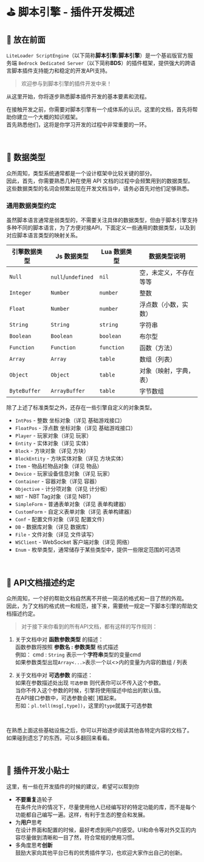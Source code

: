 # ⛳ 脚本引擎 - 插件开发概述

##  🔔 放在前面

`LiteLoader ScriptEngine`（以下简称**脚本引擎**/**脚本引擎**）是一个基岩版官方服务端 `Bedrock Dedicated Server`（以下简称**BDS**）的插件框架，提供强大的跨语言脚本插件支持能力和稳定的开发API支持。  

> 欢迎参与到脚本引擎的插件开发中来！

从这里开始，你将逐步熟悉脚本插件开发的基本要素和流程。

在接触开发之前，你需要对脚本引擎有一个成体系的认识。这里的文档，首先将帮助你建立一个大概的知识框架。  
首先熟悉他们，这将是你学习开发的过程中非常重要的一环。

<br>

## 💊 数据类型

众所周知，类型系统通常都是一个设计框架中比较关键的部分。  
因此，首先，你需要熟悉几种在使用 API 文档的过程中会频繁用到的数据类型。  
这些数据类型的名词会频繁出现在开发文档当中，请务必首先对他们足够熟悉。

### 通用数据类型约定

虽然脚本语言通常是弱类型的，不需要关注具体的数据类型，但由于脚本引擎支持多种不同的脚本语言，为了方便对接API，下面定义一些通用的数据类型，以及到对应脚本语言类型的映射关系。

| 引擎数据类型 | Js 数据类型        | Lua 数据类型 | 数据类型说明           |
| --------------- | ------------------ | ------------ | ---------------------- |
| `Null`          | `null`/`undefined` | `nil`        | 空，未定义，不存在等等 |
| `Integer`       | `Number`           | `number`     | 整数                   |
| `Float`         | `Number`           | `number`     | 浮点数（小数，实数）   |
| `String`        | `String`           | `string`     | 字符串                 |
| `Boolean`       | `Boolean`          | `boolean`    | 布尔型                 |
| `Function`      | `Function`         | `function`   | 函数（方法）           |
| `Array`         | `Array`            | `table`      | 数组（列表）           |
| `Object`        | `Object`           | `table`      | 对象（映射，字典，表） |
| `ByteBuffer`    | `ArrayBuffer`      | `table`      | 字节数组               |

除了上述了标准类型之外，还存在一些引擎自定义的对象类型。

- `IntPos` - 整数 坐标对象（详见 基础游戏接口）
- `FloatPos` - 浮点数 坐标对象（详见 基础游戏接口）
- `Player` - 玩家对象（详见 玩家）
- `Entity` - 实体对象（详见 实体）
- `Block` - 方块对象（详见 方块）
- `BlockEntity` - 方块实体对象（详见 方块实体）
- `Item` - 物品栏物品对象（详见 物品）
- `Device` - 玩家设备信息对象（详见 玩家）
- `Container` - 容器对象（详见 容器）
- `Objective` - 计分项对象（详见 计分板）
- `NBT` - NBT Tag对象（详见 NBT）
- `SimpleForm` - 普通表单对象（详见 表单构建器）
- `CustomForm` - 自定义表单对象（详见 表单构建器）
- `Conf` - 配置文件对象（详见 配置文件）
- `DB` - 数据库对象（详见 数据库）
- `File` - 文件对象（详见 文件读写）
- `WSClient` - WebSocket 客户端对象（详见 网络）
- `Enum` - 枚举类型，通常储存于某些类型中，提供一些限定范围的可选项

<br>

## 📌 API文档描述约定

众所周知，一个好的帮助文档自然离不开统一简洁的格式和一目了然的外观。  
因此，为了文档的格式统一和规范，接下来，需要统一规定一下脚本引擎的帮助文档描述约定。

> 对于接下来你看到的所有API文档，都有这样的写作规则：

1. 关于文档中对 **函数参数类型** 的描述：  
   函数参数将按照 **参数名 : 参数类型** 格式描述  
   例如： cmd : `String` 表示一个**字符串**类型的变量cmd  
   如果参数类型出现`Array<...>`表示一个以<>内的变量为内容的数组 / 列表  

   

2. 关于文档中对 **可选参数** 的描述：  
   如果在参数描述处出现 `可选参数` 则代表你可以不传入这个参数。  
   当你不传入这个参数的时候，引擎将使用描述中给出的默认值。  
   在API接口参数中，可选参数会被[ ]框起来。  
   形如：`pl.tell(msg[,type])`，这里的`type`就属于可选参数

<br>

在熟悉上面这些基础设施之后，你可以开始逐步阅读其他各特定内容的文档了。  
如果碰到遗忘了的东西，可以多翻回来看看。

<br>

## 📜 插件开发小贴士

这里，有一些在开发插件的时候的建议，希望可以帮到你

- **不要重复**造轮子  
  在条件允许的情况下，尽量使用他人已经编写好的特定功能的库，而不是每个功能都自己编写一遍。这样，有利于生态的整合和发展。
- 为**用户**思考  
  在设计界面和配置的时候，最好考虑到用户的感受。UI和命令等对外交互的内容尽量做到清晰和一目了然，符合常规的使用习惯。
- 多角度思考**创新**  
  鼓励大家向其他平台已有的优秀插件学习，也欢迎大家作出自己的创新。